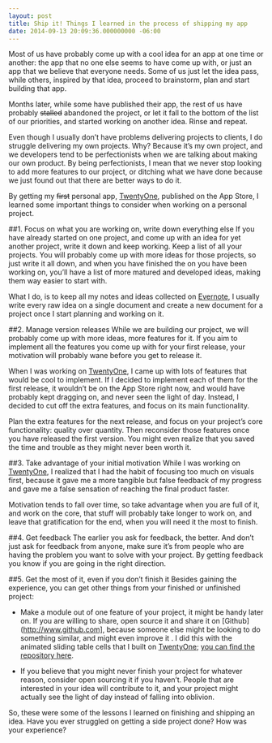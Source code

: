 ```yaml
---
layout: post
title: Ship it! Things I learned in the process of shipping my app
date: 2014-09-13 20:09:36.000000000 -06:00
---
```








Most of us have  probably come up with a cool idea for an app at one time or another: the app that no one else seems to have come up with, or just an app that we believe that everyone needs. Some of us just let the idea pass, while others, inspired by that idea, proceed to brainstorm, plan and start building that app.

Months later, while some have published their app, the rest of us have probably ~~stalled~~ abandoned the project, or let it fall to the bottom of the list of our priorities, and started working on another idea. Rinse and repeat.

Even though I usually don’t have problems delivering projects to clients, I do struggle delivering my own projects. Why? Because it’s my own project, and we developers tend to be perfectionists when we are talking about making our own product. By being perfectionists, I mean that we never stop looking to add more features to our project, or ditching what we have done because we just found out that there are better ways to do it.

By getting my ~~first~~ personal app, [TwentyOne](https://itunes.apple.com/us/app/twenty-one-form-new-habits/id903695313?mt=8), published on the App Store, I learned some important things to consider when working on a personal project.

<!-- more -->

##1. Focus on what you are working on, write down everything else
If you have already started on one project, and come up with an idea for yet another project, write it down and keep working. Keep a list of all your projects. You will probably come up with more ideas for those projects, so just write it all down, and when you have finished the on you have been working on, you’ll have a list of more matured and developed ideas, making them way easier to start with.  

What I do, is to keep all my notes and ideas collected on [Evernote](http://www.evernote.com), I usually write every raw idea on a single document and create a new document for a project once I start planning and working on it.

##2. Manage version releases
While we are building our project, we will probably come up with more ideas, more features for it. If you aim to implement all the features you come up with for your first release, your motivation will probably wane before you get to release it.

When I was working on  [TwentyOne](https://itunes.apple.com/us/app/twenty-one-form-new-habits/id903695313?mt=8), I came up with lots of features that would be cool to implement. If I decided to implement each of them for the first release, it wouldn’t be on the App Store right now, and would have probably kept dragging on, and never seen the light of day. Instead, I decided to cut off the extra features, and focus on its main functionality.

Plan the extra features for the next release, and focus on your project’s core functionality: quality over quantity. Then reconsider those features once you have released the first version. You might even realize that you saved the time and trouble as they might never been worth it.

##3. Take advantage of your initial motivation
While I was working on [TwentyOne](https://itunes.apple.com/us/app/twenty-one-form-new-habits/id903695313?mt=8), I realized that I had the habit of focusing too much on visuals first, because it gave me a more tangible but false feedback of my progress and gave me a false sensation of reaching the final product faster.

Motivation tends to fall over time, so take advantage when you are full of it, and work on the core, that stuff will probably take longer to work on, and leave that gratification for the end, when you will need it the most to finish.

##4. Get feedback
The earlier you ask for feedback, the better. And don’t just ask for feedback from anyone, make sure it’s from people who are having the problem you want to solve with your project. By getting feedback you know if you are going in the right direction.

##5. Get the most of it, even if you don’t finish it
Besides gaining the experience, you can get other things from your finished or unfinished project:

* Make a module out of one feature of your project, it might be handy later on. If you are willing to share, open source it and share it on [Github](http://www.github.com], because someone else might be looking to do something similar, and might even improve it . I did this with the animated sliding table cells that I built on [TwentyOne](https://itunes.apple.com/us/app/twenty-one-form-new-habits/id903695313?mt=8); [you can find the repository here](https://github.com/deivuh/DHSlidingCell).

* If you believe that you might never finish your project for whatever reason, consider open sourcing it if you haven’t. People that are interested in your idea will contribute to it, and your project might actually see the light of day instead of falling into oblivion.




So, these were some of the lessons I learned on finishing and shipping an idea. Have you ever struggled on getting a side project done? How was your experience?
